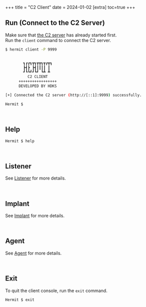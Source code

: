 +++
title = "C2 Client"
date = 2024-01-02
[extra]
toc=true
+++

## Run (Connect to the C2 Server)

Make sure that [the C2 server](./c2-server) has already started first.  
Run the `client` command to connect the C2 server.  

```sh
$ hermit client -P 9999


        ┓┏┏┓┳┓┳┳┓┳┏┳┓
        ┣┫┣ ┣┫┃┃┃┃ ┃
        ┛┗┗┛┛┗┛ ┗┻ ┻
          C2 CLIENT
      +++++++++++++++++
      DEVELOPED BY HDKS

[+] Connected the C2 server (http://[::1]:9999) successfully.

Hermit $
```

<br />

## Help

```sh
Hermit $ help
```

<br />

## Listener

See [Listener](/docs/listener) for more details.

<br />

## Implant

See [Implant](/docs/implant) for more details.

<br />

## Agent

See [Agent](/docs/agent) for more details.

<br />

## Exit

To quit the client console, run the `exit` command.

```sh
Hermit $ exit
```